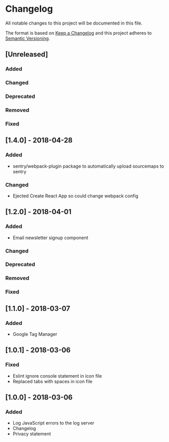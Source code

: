 # Changelog

All notable changes to this project will be documented in this file.

The format is based on [Keep a Changelog](http://keepachangelog.com/en/1.0.0/)
and this project adheres to [Semantic Versioning](http://semver.org/spec/v2.0.0.html).

## [Unreleased]

### Added

### Changed

### Deprecated

### Removed

### Fixed

## [1.4.0] - 2018-04-28

### Added

* sentry/webpack-plugin package to automatically upload sourcemaps to sentry

### Changed

* Ejected Create React App so could change webpack config

## [1.2.0] - 2018-04-01

### Added

* Email newsletter signup component

### Changed

### Deprecated

### Removed

### Fixed

## [1.1.0] - 2018-03-07

### Added

* Google Tag Manager

## [1.0.1] - 2018-03-06

### Fixed

* Eslint ignore console statement in icon file
* Replaced tabs with spaces in icon file

## [1.0.0] - 2018-03-06

### Added

* Log JavaScript errors to the log server
* Changelog
* Privacy statement
